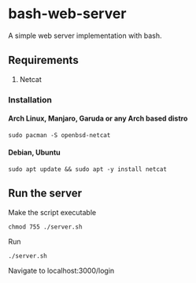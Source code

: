 # **bash-web-server**

A simple web server implementation with bash.

## **Requirements**

1. Netcat

### **Installation**

#### Arch Linux, Manjaro, Garuda or any Arch based distro

```
sudo pacman -S openbsd-netcat
```

#### Debian, Ubuntu

```
sudo apt update && sudo apt -y install netcat
```

## **Run the server**

Make the script executable

```
chmod 755 ./server.sh
```
Run
```
./server.sh
```

Navigate to localhost:3000/login

